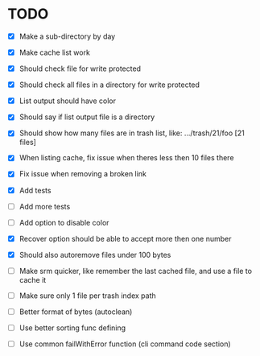# TODO

 - [x] Make a sub-directory by day
 - [x] Make cache list work
 - [x] Should check file for write protected
 - [x] Should check all files in a directory for write protected
 - [x] List output should have color
 - [x] Should say if list output file is a directory
 - [x] Should show how many files are in trash list, like: .../trash/21/foo [21 files]
 - [x] When listing cache, fix issue when theres less then 10 files there
 - [x] Fix issue when removing a broken link
 - [x] Add tests
 - [ ] Add more tests
 - [ ] Add option to disable color
 - [x] Recover option should be able to accept more then one number
 - [x] Should also autoremove files under 100 bytes
 - [ ] Make srm quicker, like remember the last cached file, and use a file to cache it
 - [ ] Make sure only 1 file per trash index path
 - [ ] Better format of bytes (autoclean)
 - [ ] Use better sorting func defining
 - [ ] Use common failWithError function (cli command code section)

